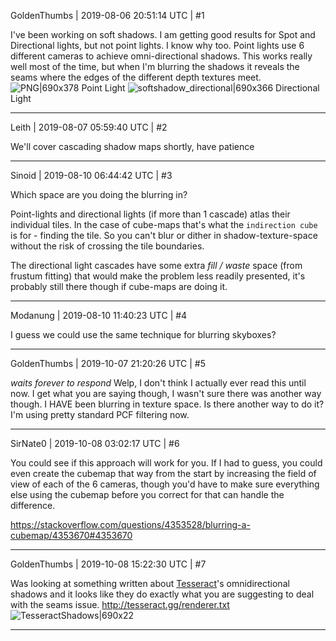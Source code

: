 GoldenThumbs | 2019-08-06 20:51:14 UTC | #1

I've been working on soft shadows. I am getting good results for Spot and Directional lights, but not point lights. I know why too. Point lights use 6 different cameras to achieve omni-directional shadows. This works really well most of the time, but when I'm blurring the shadows it reveals the seams where the edges of the different depth textures meet. ![PNG|690x378](upload://bExFAGEib67mep8GCsTCjUgvpW5.jpeg) 
Point Light
![softshadow_directional|690x366](upload://od9Aq6FudTGtrJ88HgF7ZqmO0dV.png) 
Directional Light

-------------------------

Leith | 2019-08-07 05:59:40 UTC | #2

We'll cover cascading shadow maps shortly, have patience

-------------------------

Sinoid | 2019-08-10 06:44:42 UTC | #3

Which space are you doing the blurring in?

Point-lights and directional lights (if more than 1 cascade) atlas their individual tiles. In the case of cube-maps that's what the `indirection cube` is for - finding the tile. So you can't blur or dither in shadow-texture-space without the risk of crossing the tile boundaries.

The directional light cascades have some extra *fill / waste* space (from frustum fitting) that would make the problem less readily presented, it's probably still there though if cube-maps are doing it.

-------------------------

Modanung | 2019-08-10 11:40:23 UTC | #4

I guess we could use the same technique for blurring skyboxes?

-------------------------

GoldenThumbs | 2019-10-07 21:20:26 UTC | #5

*waits forever to respond* Welp, I don't think I actually ever read this until now. I get what you are saying though, I wasn't sure there was another way though. I HAVE been blurring in texture space. Is there another way to do it? I'm using pretty standard PCF filtering now.

-------------------------

SirNate0 | 2019-10-08 03:02:17 UTC | #6

You could see if this approach will work for you. If I had to guess, you could even create the cubemap that way from the start by increasing the field of view of each of the 6 cameras, though you'd have to make sure everything else using the cubemap before you correct for that can handle the difference.

https://stackoverflow.com/questions/4353528/blurring-a-cubemap/4353670#4353670

-------------------------

GoldenThumbs | 2019-10-08 15:22:30 UTC | #7

Was looking at something written about [Tesseract](http://tesseract.gg/)'s omnidirectional shadows and it looks like they do exactly what you are suggesting to deal with the seams issue. http://tesseract.gg/renderer.txt ![TesseractShadows|690x22](upload://vWK2WNohrtJnhcDMBClcSbt6eIg.png)

-------------------------

